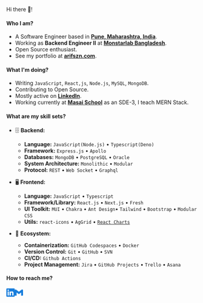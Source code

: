 Hi there 👋!

#### Who I am?

- A Software Engineer based in **[Pune, Maharashtra, India](https://en.wikipedia.org/wiki/India)**.
- Working as **Backend Engineer II** at **[Monstarlab Bangladesh](https://monstar-lab.com/bd/)**.
- Open Source enthusiast.
- See my portfolio at **[arifszn.com](https://www.arifszn.com)**.

#### What I'm doing?

- Writing `JavaScript`, `React,js`, `Node.js`, `MySQL`, `MongoDB`.
- Contributing to Open Source.
- Mostly active on **[LinkedIn](https://www.linkedin.com/in/riteshfirodiya)**.
- Working currently at **[Masai School](https://masaischool.com)** as an SDE-3, I teach MERN Stack.

#### What are my skill sets?

- 🗄️ **Backend:**

  - **Language:** `JavaScript(Node.js)` • `Typescript(Deno)`
  - **Framework:** `Express.js` • `Apollo`
  - **Databases:** `MongoDB` • `PostgreSQL` • `Oracle`
  - **System Architecture:** `Monolithic` • `Modular`
  - **Protocol:** `REST` • `Web Socket` • `Graphql`

- 🖥 **Frontend:**

  - **Language:** `JavaScript` • `Typescript`
  - **Framework/Library:** `React.js` • `Next.js` • `Fresh`
  - **UI Toolkit:** `MUI` • `Chakra` • `Ant Design`• `Tailwind` • `Bootstrap` • `Modular CSS`
  - **Utils:** `react-icons` • `AgGrid` • [`React Charts`](https://react-charts.tanstack.com)

- 🎡 **Ecosystem:**
  - **Containerization:** `GitHub Codespaces` • `Docker`
  - **Version Control:** `Git` • `GitHub` • `SVN`
  - **CI/CD:** `Github Actions`
  - **Project Management:** `Jira` • `GitHub Projects` • `Trello` • `Asana`

#### How to reach me?

<a href="https://www.linkedin.com/in/riteshfirodiya">
  <img align="left" alt="LinkedIn" width="22px" src="./assets/linkedin.svg" />
</a>

<a href="mailto:firodiya.ritesh@gmail.com">
  <img align="left" alt="Mail" width="22px" src="./assets/gmail.svg" />
</a>

